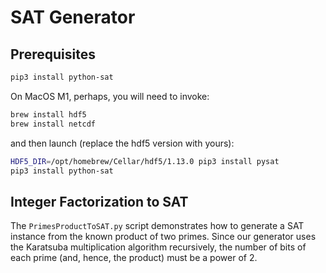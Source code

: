 # SAT Generator

## Prerequisites

```bash
pip3 install python-sat
```

On MacOS M1, perhaps, you will need to invoke:

```bash
brew install hdf5
brew install netcdf
```

and then launch (replace the hdf5 version with yours):

```bash
HDF5_DIR=/opt/homebrew/Cellar/hdf5/1.13.0 pip3 install pysat
pip3 install python-sat
```

## Integer Factorization to SAT

The `PrimesProductToSAT.py` script demonstrates how to generate a SAT instance from the known product of two primes. Since our generator uses the Karatsuba multiplication algorithm recursively, the number of bits of each prime (and, hence, the product) must be a power of 2.

